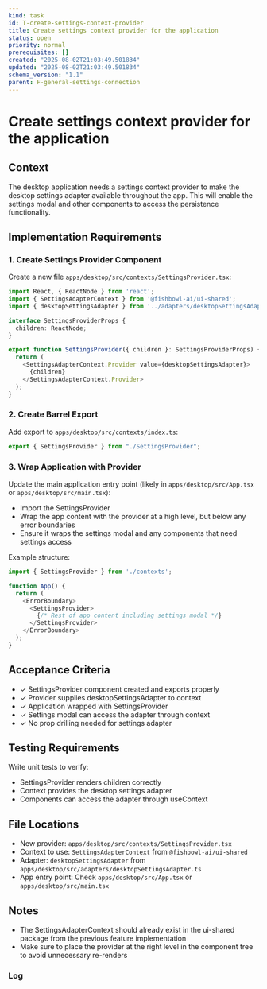 ```yaml
---
kind: task
id: T-create-settings-context-provider
title: Create settings context provider for the application
status: open
priority: normal
prerequisites: []
created: "2025-08-02T21:03:49.501834"
updated: "2025-08-02T21:03:49.501834"
schema_version: "1.1"
parent: F-general-settings-connection
---
```


# Create settings context provider for the application

## Context

The desktop application needs a settings context provider to make the desktop settings adapter available throughout the app. This will enable the settings modal and other components to access the persistence functionality.

## Implementation Requirements

### 1. Create Settings Provider Component

Create a new file `apps/desktop/src/contexts/SettingsProvider.tsx`:

```typescript
import React, { ReactNode } from 'react';
import { SettingsAdapterContext } from '@fishbowl-ai/ui-shared';
import { desktopSettingsAdapter } from '../adapters/desktopSettingsAdapter';

interface SettingsProviderProps {
  children: ReactNode;
}

export function SettingsProvider({ children }: SettingsProviderProps) {
  return (
    <SettingsAdapterContext.Provider value={desktopSettingsAdapter}>
      {children}
    </SettingsAdapterContext.Provider>
  );
}
```

### 2. Create Barrel Export

Add export to `apps/desktop/src/contexts/index.ts`:

```typescript
export { SettingsProvider } from "./SettingsProvider";
```

### 3. Wrap Application with Provider

Update the main application entry point (likely in `apps/desktop/src/App.tsx` or `apps/desktop/src/main.tsx`):

- Import the SettingsProvider
- Wrap the app content with the provider at a high level, but below any error boundaries
- Ensure it wraps the settings modal and any components that need settings access

Example structure:

```typescript
import { SettingsProvider } from './contexts';

function App() {
  return (
    <ErrorBoundary>
      <SettingsProvider>
        {/* Rest of app content including settings modal */}
      </SettingsProvider>
    </ErrorBoundary>
  );
}
```

## Acceptance Criteria

- ✓ SettingsProvider component created and exports properly
- ✓ Provider supplies desktopSettingsAdapter to context
- ✓ Application wrapped with SettingsProvider
- ✓ Settings modal can access the adapter through context
- ✓ No prop drilling needed for settings adapter

## Testing Requirements

Write unit tests to verify:

- SettingsProvider renders children correctly
- Context provides the desktop settings adapter
- Components can access the adapter through useContext

## File Locations

- New provider: `apps/desktop/src/contexts/SettingsProvider.tsx`
- Context to use: `SettingsAdapterContext` from `@fishbowl-ai/ui-shared`
- Adapter: `desktopSettingsAdapter` from `apps/desktop/src/adapters/desktopSettingsAdapter.ts`
- App entry point: Check `apps/desktop/src/App.tsx` or `apps/desktop/src/main.tsx`

## Notes

- The SettingsAdapterContext should already exist in the ui-shared package from the previous feature implementation
- Make sure to place the provider at the right level in the component tree to avoid unnecessary re-renders

### Log
